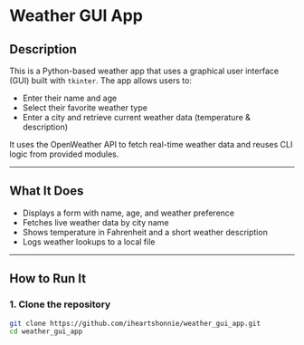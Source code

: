 # Weather GUI App 

## Description
This is a Python-based weather app that uses a graphical user interface (GUI) built with `tkinter`. The app allows users to:

- Enter their name and age
- Select their favorite weather type
- Enter a city and retrieve current weather data (temperature & description)

It uses the OpenWeather API to fetch real-time weather data and reuses CLI logic from provided modules.

---

## What It Does
- Displays a form with name, age, and weather preference
- Fetches live weather data by city name
- Shows temperature in Fahrenheit and a short weather description
- Logs weather lookups to a local file

---

## How to Run It

### 1. Clone the repository
```bash
git clone https://github.com/iheartshonnie/weather_gui_app.git
cd weather_gui_app

